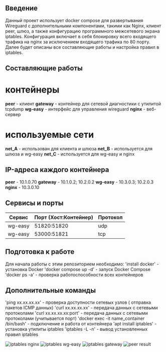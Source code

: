 ## Введение
Данный проект использует docker compose для развертывания Wireguard с дополнительными компонентами, такими как Nginx, клиент peer, шлюз, а также конфигурацию программного межсетевого экрана iptables. Конфигурация включает в себя блокировку всего входящего трафика на nginx за исключением входящего трафика по 80 порту. Далее будет описаны все составляющие работы и настройка правил в iptables.

## Составляющие работы 
# контейнеры 
**peer** - клиент 
**gateway** - контейнер для сетевой диагностики с утилитой tcpdump 
**wg-easy** - интерфейс для управления wireguard
**nginx** - веб-сервер

# используемые сети
**net_A** - использован для клиента и шлюза
**net_B** - используется для шлюза и wg-easy
**net_C**  - используется для wg-easy и nginx

## IP-адреса каждого контейнера 

**peer** - 10.1.0.70
**gateway** - 10.1.0.2; 10.2.0.2
**wg-easy** - 10.3.0.3; 10.2.0.3
**nginx** - 10.3.0.10

## Сервисы и порты

| Сервис   | Порт (Хост:Контейнер)  | Протокол |
|----------|------------------------|----------|
| wg-easy  | 51820:51820            | udp      |
| wg-easy  | 53000:51821            | tcp      |

## Подготовка к работе 
Для начала работы с этим репозиторием необходимо:
'install docker' - установка Docker 
'docker compose up -d' - запуск Docker Compose 
'docker ps -a' - проверка работоспособности всех контейнеров 



## Дополнительные команды 
'ping xx.xx.xx.xx' - проверка доступности сетевых узлов ( отправка пакетов ICMP данных)
'curl xx.xx.xx.xx' - передача данных с сетевыми протоколами 
'curl xx.xx.xx.xx:port' - передача данных с сетевыми протоколами (учитывается порт)
'docker exec -it name_container /bin/bash' - подключение и работа от контейнера
'apt install iptables' - установка утилиты iptables
'iptables -L -n' - вывод установленных правил iptables  

![iptables nginx](C:\Users\Sofy\Pictures\nginx-iptables)
![iptables wg-easy](C:\Users\Sofy\Pictures\wgeasy-iptables)
![iptables gateway](C:\Users\Sofy\Pictures\gateway-iptables)
![peer result](C:\Users\Sofy\Pictures\peer-result)



 
 
